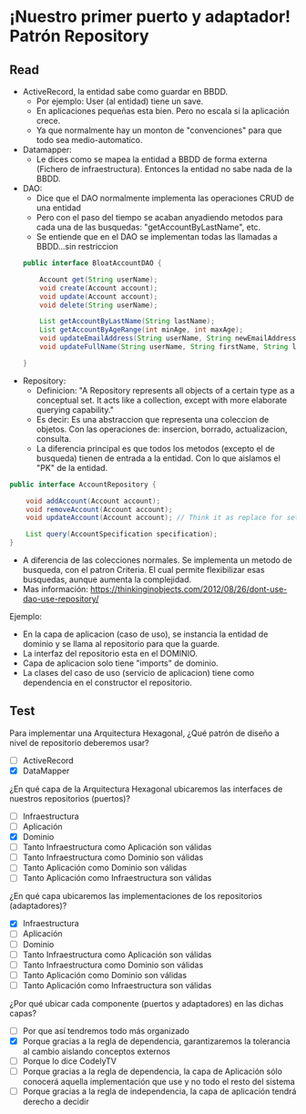 # ¡Nuestro primer puerto y adaptador! Patrón Repository

## Read
* ActiveRecord, la entidad sabe como guardar en BBDD.
  * Por ejemplo: User (al entidad) tiene un save.
  * En aplicaciones pequeñas esta bien. Pero no escala si la aplicación crece.
  * Ya que normalmente hay un monton de "convenciones" para que todo sea medio-automatico.
* Datamapper:
  * Le dices como se mapea la entidad a BBDD de forma externa (Fichero de infraestructura). Entonces la entidad no sabe nada de la BBDD.
* DAO:
  * Dice que el DAO normalmente implementa las operaciones CRUD de una entidad
  * Pero con el paso del tiempo se acaban anyadiendo metodos para cada una de las busquedas: "getAccountByLastName", etc.
  * Se entiende que en el DAO se implementan todas las llamadas a BBDD...sin restriccion
  ```java
  public interface BloatAccountDAO {

      Account get(String userName);
      void create(Account account);
      void update(Account account);
      void delete(String userName);

      List getAccountByLastName(String lastName);
      List getAccountByAgeRange(int minAge, int maxAge);
      void updateEmailAddress(String userName, String newEmailAddress);
      void updateFullName(String userName, String firstName, String lastName);

  }
  ```
* Repository:
  * Definicion: "A Repository represents all objects of a certain type as a conceptual set. It acts like a collection, except with more elaborate querying capability."
  * Es decir: Es una abstraccion que representa una coleccion de objetos. Con las operaciones de: insercion, borrado, actualizacion, consulta.
  * La diferencia principal es que todos los metodos (excepto el de busqueda) tienen de entrada a la entidad. Con lo que aislamos el "PK" de la entidad.
 ```java
 public interface AccountRepository {

     void addAccount(Account account);
     void removeAccount(Account account);
     void updateAccount(Account account); // Think it as replace for set

     List query(AccountSpecification specification);
 }
 ```
  * A diferencia de las colecciones normales. Se implementa un metodo de busqueda, con el patron Criteria. El cual permite flexibilizar esas busquedas, aunque aumenta la complejidad.
  * Mas información: https://thinkinginobjects.com/2012/08/26/dont-use-dao-use-repository/
  
Ejemplo:
* En la capa de aplicacion (caso de uso), se instancia la entidad de dominio y se llama al repositorio para que la guarde. 
* La interfaz del repositorio esta en el DOMINIO.
* Capa de aplicacion solo tiene "imports" de dominio.
* La clases del caso de uso (servicio de aplicacion) tiene como dependencia en el constructor el repositorio.

## Test
Para implementar una Arquitectura Hexagonal, ¿Qué patrón de diseño a nivel de repositorio deberemos usar?
- [ ] ActiveRecord
- [x] DataMapper

¿En qué capa de la Arquitectura Hexagonal ubicaremos las interfaces de nuestros repositorios (puertos)?
- [ ] Infraestructura
- [ ] Aplicación
- [x] Dominio
- [ ] Tanto Infraestructura como Aplicación son válidas
- [ ] Tanto Infraestructura como Dominio son válidas
- [ ] Tanto Aplicación como Dominio son válidas
- [ ] Tanto Aplicación como Infraestructura son válidas

¿En qué capa ubicaremos las implementaciones de los repositorios (adaptadores)?
- [x] Infraestructura
- [ ] Aplicación
- [ ] Dominio
- [ ] Tanto Infraestructura como Aplicación son válidas
- [ ] Tanto Infraestructura como Dominio son válidas
- [ ] Tanto Aplicación como Dominio son válidas
- [ ] Tanto Aplicación como Infraestructura son válidas

¿Por qué ubicar cada componente (puertos y adaptadores) en las dichas capas?
- [ ] Por que así tendremos todo más organizado
- [x] Porque gracias a la regla de dependencia, garantizaremos la tolerancia al cambio aislando conceptos externos
- [ ] Porque lo dice CodelyTV
- [ ] Porque gracias a la regla de dependencia, la capa de Aplicación sólo conocerá aquella implementación que use y no todo el resto del sistema
- [ ] Porque gracias a la regla de independencia, la capa de aplicación tendrá derecho a decidir
